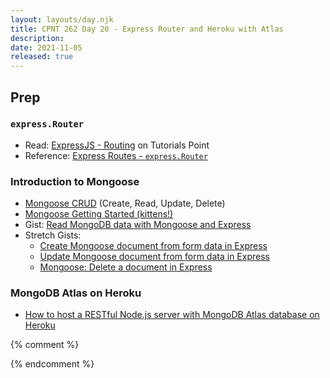 ```yaml
---
layout: layouts/day.njk
title: CPNT 262 Day 20 - Express Router and Heroku with Atlas
description: 
date: 2021-11-05
released: true
---
```


## Prep
### `express.Router`
- Read: [ExpressJS - Routing](https://www.tutorialspoint.com/expressjs/expressjs_routing.htm) on Tutorials Point
- Reference: [Express Routes - `express.Router`](https://expressjs.com/en/guide/routing.html#express-router)

### Introduction to Mongoose
- [Mongoose CRUD](https://coursework.vschool.io/mongoose-crud/) (Create, Read, Update, Delete)
- [Mongoose Getting Started (kittens!)](https://mongoosejs.com/docs/)
- Gist: [Read MongoDB data with Mongoose and Express](https://gist.github.com/acidtone/de24abff567b3b2bf90b1af35bc3a23a)
- Stretch Gists: 
    - [Create Mongoose document from form data in Express](https://gist.github.com/acidtone/c69a20727a1e11c58fcc9ff0503b1471)
    - [Update Mongoose document from form data in Express](https://gist.github.com/acidtone/c7da38b6783d05aa11cd02a1054cfc16)
    - [Mongoose: Delete a document in Express](https://gist.github.com/acidtone/6435085cd7eb57f202ca5a7b1941e447)

### MongoDB Atlas on Heroku
- [How to host a RESTful Node.js server with MongoDB Atlas database on Heroku](https://dev.to/cpclark360/how-to-host-a-restful-node-js-server-with-mongodb-atlas-database-on-heroku-1opl)

{% comment %}

{% endcomment %}